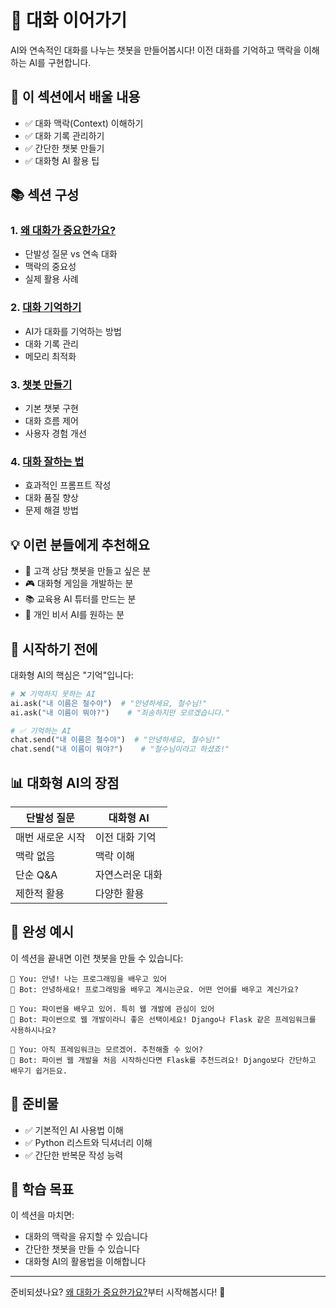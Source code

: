 # 💬 대화 이어가기

AI와 연속적인 대화를 나누는 챗봇을 만들어봅시다! 이전 대화를 기억하고 맥락을 이해하는 AI를 구현합니다.

## 🎯 이 섹션에서 배울 내용

- ✅ 대화 맥락(Context) 이해하기
- ✅ 대화 기록 관리하기
- ✅ 간단한 챗봇 만들기
- ✅ 대화형 AI 활용 팁

## 📚 섹션 구성

### 1. [왜 대화가 중요한가요?](why-conversations.md)
- 단발성 질문 vs 연속 대화
- 맥락의 중요성
- 실제 활용 사례

### 2. [대화 기억하기](remembering-context.md)
- AI가 대화를 기억하는 방법
- 대화 기록 관리
- 메모리 최적화

### 3. [챗봇 만들기](chatbot-basics.md)
- 기본 챗봇 구현
- 대화 흐름 제어
- 사용자 경험 개선

### 4. [대화 잘하는 법](conversation-tips.md)
- 효과적인 프롬프트 작성
- 대화 품질 향상
- 문제 해결 방법

## 💡 이런 분들에게 추천해요

- 💬 고객 상담 챗봇을 만들고 싶은 분
- 🎮 대화형 게임을 개발하는 분
- 📚 교육용 AI 튜터를 만드는 분
- 🤖 개인 비서 AI를 원하는 분

## 🚀 시작하기 전에

대화형 AI의 핵심은 "기억"입니다:

```python
# ❌ 기억하지 못하는 AI
ai.ask("내 이름은 철수야")  # "안녕하세요, 철수님!"
ai.ask("내 이름이 뭐야?")    # "죄송하지만 모르겠습니다."

# ✅ 기억하는 AI
chat.send("내 이름은 철수야")  # "안녕하세요, 철수님!"
chat.send("내 이름이 뭐야?")    # "철수님이라고 하셨죠!"
```

## 📊 대화형 AI의 장점

| 단발성 질문 | 대화형 AI |
|------------|----------|
| 매번 새로운 시작 | 이전 대화 기억 |
| 맥락 없음 | 맥락 이해 |
| 단순 Q&A | 자연스러운 대화 |
| 제한적 활용 | 다양한 활용 |

## 🎉 완성 예시

이 섹션을 끝내면 이런 챗봇을 만들 수 있습니다:

```
👤 You: 안녕! 나는 프로그래밍을 배우고 있어
🤖 Bot: 안녕하세요! 프로그래밍을 배우고 계시는군요. 어떤 언어를 배우고 계신가요?

👤 You: 파이썬을 배우고 있어. 특히 웹 개발에 관심이 있어
🤖 Bot: 파이썬으로 웹 개발이라니 좋은 선택이세요! Django나 Flask 같은 프레임워크를 사용하시나요?

👤 You: 아직 프레임워크는 모르겠어. 추천해줄 수 있어?
🤖 Bot: 파이썬 웹 개발을 처음 시작하신다면 Flask를 추천드려요! Django보다 간단하고 배우기 쉽거든요.
```

## 🔧 준비물

- ✅ 기본적인 AI 사용법 이해
- ✅ Python 리스트와 딕셔너리 이해
- ✅ 간단한 반복문 작성 능력

## 🎯 학습 목표

이 섹션을 마치면:
- 대화의 맥락을 유지할 수 있습니다
- 간단한 챗봇을 만들 수 있습니다
- 대화형 AI의 활용법을 이해합니다

---

준비되셨나요? [왜 대화가 중요한가요?](why-conversations.md)부터 시작해봅시다! 🚀